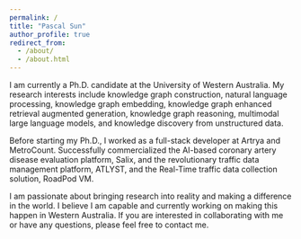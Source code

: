 ```yaml
---
permalink: /
title: "Pascal Sun"
author_profile: true
redirect_from:
  - /about/
  - /about.html
---
```


I am currently a Ph.D. candidate at the University of Western Australia.
My research interests include knowledge graph construction, natural language processing, knowledge graph embedding,
knowledge graph enhanced retrieval augmented generation, knowledge graph reasoning, multimodal large language models,
and knowledge discovery from unstructured data.

Before starting my Ph.D., I worked as a full-stack developer at Artrya and MetroCount. Successfully commercialized the
AI-based coronary artery disease evaluation platform, Salix, and the revolutionary traffic data management platform,
ATLYST, and the Real-Time traffic data collection solution, RoadPod VM.

I am passionate about bringing research into reality and making a difference in the world.
I believe I am capable and currently working on making this happen in Western Australia.
If you are interested in collaborating with me or have any questions, please feel free to contact me.

